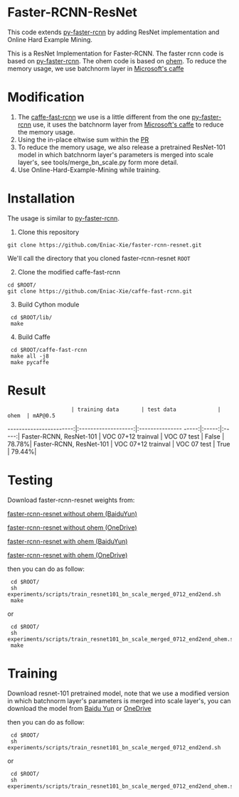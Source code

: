 # Faster-RCNN-ResNet

This code extends [py-faster-rcnn](https://github.com/rbgirshick/py-faster-rcnn) by adding ResNet implementation
and Online Hard Example Mining.


This is a ResNet Implementation for Faster-RCNN.
The faster rcnn code is based on [py-faster-rcnn](https://github.com/rbgirshick/py-faster-rcnn).
The ohem code is based on [ohem](https://github.com/abhi2610/ohem).
To reduce the memory usage, we use batchnorm layer in [Microsoft's caffe](https://github.com/Microsoft/caffe)

# Modification
1. The [caffe-fast-rcnn](https://github.com/Eniac-Xie/caffe-fast-rcnn.git) we use is a little different from the one [py-faster-rcnn](https://github.com/rbgirshick/py-faster-rcnn) use,
   it uses the batchnorm layer from [Microsoft's caffe](https://github.com/Microsoft/caffe) to reduce the memory usage.
2. Using the in-place eltwise sum within the [PR](https://github.com/BVLC/caffe/pull/3708)
3. To reduce the memory usage, we also release a pretrained ResNet-101 model in which batchnorm layer's parameters is
   merged into scale layer's, see tools/merge_bn_scale.py form more detail.
4. Use Online-Hard-Example-Mining while training.

# Installation
The usage is similar to [py-faster-rcnn](https://github.com/rbgirshick/py-faster-rcnn).

1. Clone this repository
  ```Shell
  git clone https://github.com/Eniac-Xie/faster-rcnn-resnet.git
  ```
  We'll call the directory that you cloned faster-rcnn-resnet `ROOT`

2. Clone the modified caffe-fast-rcnn

  ```Shell
  cd $ROOT/
  git clone https://github.com/Eniac-Xie/caffe-fast-rcnn.git
  ```

3. Build Cython module

  ```Shell
   cd $ROOT/lib/
   make
  ```

4. Build Caffe

  ```Shell
   cd $ROOT/caffe-fast-rcnn
   make all -j8
   make pycaffe
  ```

# Result
                        | training data       | test data             | ohem  | mAP@0.5
-----------------------:|:-------------------:|:--------------- -----:|:-----:|:-----:|
Faster-RCNN, ResNet-101 | VOC 07+12 trainval  | VOC 07 test           | False | 78.78%|
Faster-RCNN, ResNet-101 | VOC 07+12 trainval  | VOC 07 test           | True  | 79.44%|

# Testing
Download faster-rcnn-resnet weights from:

[faster-rcnn-resnet without ohem (BaiduYun)](http://pan.baidu.com/s/1kUKXgVH)

[faster-rcnn-resnet without ohem (OneDrive)](https://1drv.ms/u/s!AgkRygoHQVTXigHNLWT6gRbTHo2f)

[faster-rcnn-resnet with ohem (BaiduYun)](http://pan.baidu.com/s/1o8CtJwI)

[faster-rcnn-resnet with ohem (OneDrive)](https://1drv.ms/u/s!AgkRygoHQVTXigInqoym2V6z4CNA)

then you can do as follow:

  ```Shell
   cd $ROOT/
   sh experiments/scripts/train_resnet101_bn_scale_merged_0712_end2end.sh
   make
  ```
or

  ```Shell
   cd $ROOT/
   sh experiments/scripts/train_resnet101_bn_scale_merged_0712_end2end_ohem.sh
   make
  ```

# Training
Download resnet-101 pretrained model, note that we use a modified version in which batchnorm layer's parameters is
merged into scale layer's, you can download the model from [Baidu Yun](http://pan.baidu.com/s/1qX7VFjA) or [OneDrive](https://1drv.ms/u/s!AgkRygoHQVTXigBCR-5cnmAkfGfy)

then you can do as follow:
  ```Shell
   cd $ROOT/
   sh experiments/scripts/train_resnet101_bn_scale_merged_0712_end2end.sh
  ```
or
  ```Shell
   cd $ROOT/
   sh experiments/scripts/train_resnet101_bn_scale_merged_0712_end2end_ohem.sh
  ```
